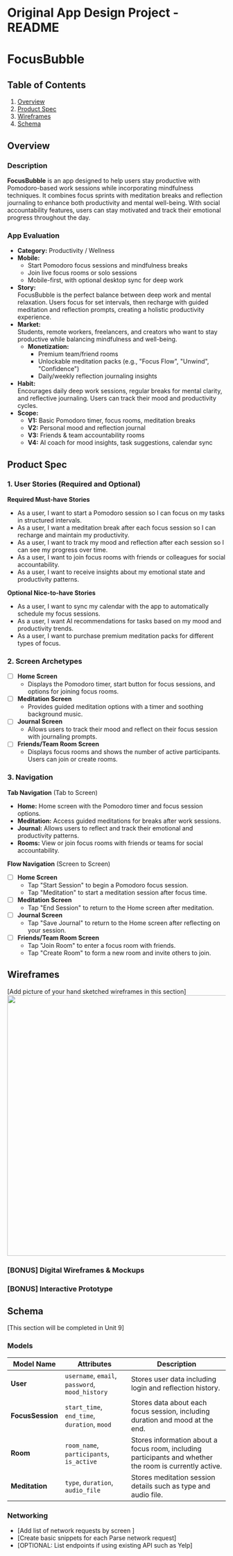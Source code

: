 Original App Design Project - README
===

# FocusBubble

## Table of Contents

1. [Overview](#Overview)
2. [Product Spec](#Product-Spec)
3. [Wireframes](#Wireframes)
4. [Schema](#Schema)

## Overview

### Description

**FocusBubble** is an app designed to help users stay productive with Pomodoro-based work sessions while incorporating mindfulness techniques. It combines focus sprints with meditation breaks and reflection journaling to enhance both productivity and mental well-being. With social accountability features, users can stay motivated and track their emotional progress throughout the day.


### App Evaluation

- **Category:** Productivity / Wellness  
- **Mobile:**  
  - Start Pomodoro focus sessions and mindfulness breaks  
  - Join live focus rooms or solo sessions  
  - Mobile-first, with optional desktop sync for deep work  
- **Story:**  
  FocusBubble is the perfect balance between deep work and mental relaxation. Users focus for set intervals, then recharge with guided meditation and reflection prompts, creating a holistic productivity experience.  
- **Market:**  
  Students, remote workers, freelancers, and creators who want to stay productive while balancing mindfulness and well-being.  
  - **Monetization:**  
    - Premium team/friend rooms  
    - Unlockable meditation packs (e.g., "Focus Flow", "Unwind", "Confidence")  
    - Daily/weekly reflection journaling insights  
- **Habit:**  
  Encourages daily deep work sessions, regular breaks for mental clarity, and reflective journaling. Users can track their mood and productivity cycles.  
- **Scope:**  
  - **V1:** Basic Pomodoro timer, focus rooms, meditation breaks  
  - **V2:** Personal mood and reflection journal  
  - **V3:** Friends & team accountability rooms  
  - **V4:** AI coach for mood insights, task suggestions, calendar sync  


## Product Spec

### 1. User Stories (Required and Optional)

**Required Must-have Stories**

- As a user, I want to start a Pomodoro session so I can focus on my tasks in structured intervals.  
- As a user, I want a meditation break after each focus session so I can recharge and maintain my productivity.  
- As a user, I want to track my mood and reflection after each session so I can see my progress over time.  
- As a user, I want to join focus rooms with friends or colleagues for social accountability.  
- As a user, I want to receive insights about my emotional state and productivity patterns.  

**Optional Nice-to-have Stories**

- As a user, I want to sync my calendar with the app to automatically schedule my focus sessions.  
- As a user, I want AI recommendations for tasks based on my mood and productivity trends.  
- As a user, I want to purchase premium meditation packs for different types of focus.  


### 2. Screen Archetypes

- [ ] **Home Screen**  
  * Displays the Pomodoro timer, start button for focus sessions, and options for joining focus rooms.  
- [ ] **Meditation Screen**  
  * Provides guided meditation options with a timer and soothing background music.  
- [ ] **Journal Screen**  
  * Allows users to track their mood and reflect on their focus session with journaling prompts.  
- [ ] **Friends/Team Room Screen**  
  * Displays focus rooms and shows the number of active participants. Users can join or create rooms.  


### 3. Navigation

**Tab Navigation** (Tab to Screen)

- **Home:** Home screen with the Pomodoro timer and focus session options.  
- **Meditation:** Access guided meditations for breaks after work sessions.  
- **Journal:** Allows users to reflect and track their emotional and productivity patterns.  
- **Rooms:** View or join focus rooms with friends or teams for social accountability.  

**Flow Navigation** (Screen to Screen)

- [ ] **Home Screen**  
  * Tap "Start Session" to begin a Pomodoro focus session.  
  * Tap "Meditation" to start a meditation session after focus time.  
- [ ] **Meditation Screen**  
  * Tap "End Session" to return to the Home screen after meditation.  
- [ ] **Journal Screen**  
  * Tap "Save Journal" to return to the Home screen after reflecting on your session.  
- [ ] **Friends/Team Room Screen**  
  * Tap "Join Room" to enter a focus room with friends.  
  * Tap "Create Room" to form a new room and invite others to join.


## Wireframes

[Add picture of your hand sketched wireframes in this section]
<img src="YOUR_WIREFRAME_IMAGE_URL" width=600>

### [BONUS] Digital Wireframes & Mockups

### [BONUS] Interactive Prototype

## Schema 

[This section will be completed in Unit 9]

### Models


| Model Name       | Attributes                                      | Description                                      |
|------------------|-------------------------------------------------|--------------------------------------------------|
| **User**         | `username`, `email`, `password`, `mood_history` | Stores user data including login and reflection history. |
| **FocusSession** | `start_time`, `end_time`, `duration`, `mood`    | Stores data about each focus session, including duration and mood at the end. |
| **Room**         | `room_name`, `participants`, `is_active`        | Stores information about a focus room, including participants and whether the room is currently active. |
| **Meditation**   | `type`, `duration`, `audio_file`                | Stores meditation session details such as type and audio file. |

### Networking

- [Add list of network requests by screen ]
- [Create basic snippets for each Parse network request]
- [OPTIONAL: List endpoints if using existing API such as Yelp]
